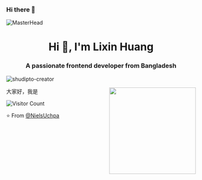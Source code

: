 ### Hi there 👋

<!--
**JoelEmbiiddddd/JoelEmbiiddddd** is a ✨ _special_ ✨ repository because its `README.md` (this file) appears on your GitHub profile.

Here are some ideas to get you started:

- 🔭 I’m currently working on ...
- 🌱 I’m currently learning ...
- 👯 I’m looking to collaborate on ...
- 🤔 I’m looking for help with ...
- 💬 Ask me about ...
- 📫 How to reach me: ...
- 😄 Pronouns: ...
- ⚡ Fun fact: ...
-->

![MasterHead](./image/2000_600px-1687270879623-3.gif)

<h1 align="center">Hi 👋, I'm Lixin Huang</h1>
<h3 align="center">A passionate frontend developer from Bangladesh</h3>

<p align="left"> <img src="https://komarev.com/ghpvc/?username=shudipto-creator&label=Profile%20views&color=0e75b6&style=flat" alt="shudipto-creator" /> </p>

<img align='right' src="https://media.giphy.com/media/M9gbBd9nbDrOTu1Mqx/giphy.gif" width="230">大家好，我是


![Visitor Count](https://profile-counter.glitch.me/Christmas/count.svg)


:star: From [@NielsUchpa](https://github.com/niels-us)


